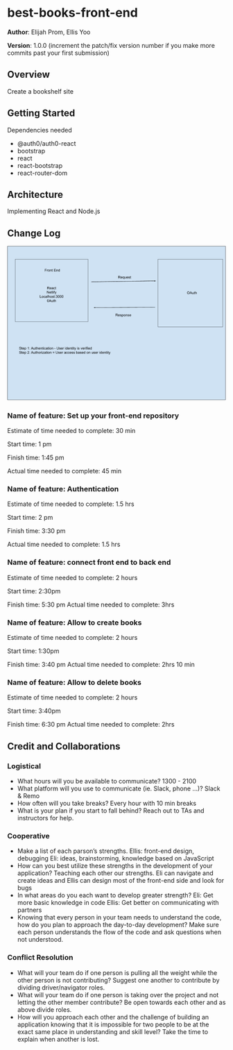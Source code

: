 # best-books-front-end

**Author**: Elijah Prom, Ellis Yoo

**Version**: 1.0.0 (increment the patch/fix version number if you make more commits past your first submission)

## Overview

<!-- Provide a high level overview of what this application is and why you are building it, beyond the fact that it's an assignment for this class. (i.e. What's your problem domain?) -->

Create a bookshelf site

## Getting Started

<!-- What are the steps that a user must take in order to build this app on their own machine and get it running? -->

Dependencies needed

- @auth0/auth0-react
- bootstrap
- react
- react-bootstrap
- react-router-dom

## Architecture

<!-- Provide a detailed description of the application design. What technologies (languages, libraries, etc) you're using, and any other relevant design information. -->

Implementing React and Node.js

## Change Log

<!-- Use this area to document the iterative changes made to your application as each feature is successfully implemented. Use time stamps. Here's an example:

01-01-2001 4:59pm - Application now has a fully-functional express server, with a GET route for the location resource. -->

![some pic](best-books-front-end.png)

### Name of feature: Set up your front-end repository

Estimate of time needed to complete: 30 min

Start time: 1 pm

Finish time: 1:45 pm

Actual time needed to complete: 45 min

### Name of feature: Authentication

Estimate of time needed to complete: 1.5 hrs

Start time: 2 pm

Finish time: 3:30 pm

Actual time needed to complete: 1.5 hrs

### Name of feature: connect front end to back end

Estimate of time needed to complete: 2 hours

Start time: 2:30pm

Finish time: 5:30 pm
Actual time needed to complete: 3hrs

### Name of feature: Allow to create books

Estimate of time needed to complete: 2 hours

Start time: 1:30pm

Finish time: 3:40 pm
Actual time needed to complete: 2hrs 10 min

### Name of feature: Allow to delete books

Estimate of time needed to complete: 2 hours

Start time: 3:40pm

Finish time: 6:30 pm
Actual time needed to complete: 2hrs

## Credit and Collaborations

### Logistical

- What hours will you be available to communicate?
  1300 - 2100
- What platform will you use to communicate (ie. Slack, phone …)?
  Slack & Remo
- How often will you take breaks?
  Every hour with 10 min breaks
- What is your plan if you start to fall behind?
  Reach out to TAs and instructors for help.

### Cooperative

- Make a list of each parson’s strengths.
  Ellis: front-end design, debugging
  Eli: ideas, brainstorming, knowledge based on JavaScript
- How can you best utilize these strengths in the development of your application?
  Teaching each other our strengths. Eli can navigate and create ideas and Ellis can design most of the front-end side and look for bugs
- In what areas do you each want to develop greater strength?
  Eli: Get more basic knowledge in code
  Ellis: Get better on communicating with partners
- Knowing that every person in your team needs to understand the code, how do you plan to approach the day-to-day development?
  Make sure each person understands the flow of the code and ask questions when not understood.

### Conflict Resolution

- What will your team do if one person is pulling all the weight while the other person is not contributing?
  Suggest one another to contribute by dividing driver/navigator roles.
- What will your team do if one person is taking over the project and not letting the other member contribute?
  Be open towards each other and as above divide roles.
- How will you approach each other and the challenge of building an application knowing that it is impossible for two people to be at the exact same place in understanding and skill level?
  Take the time to explain when another is lost.
